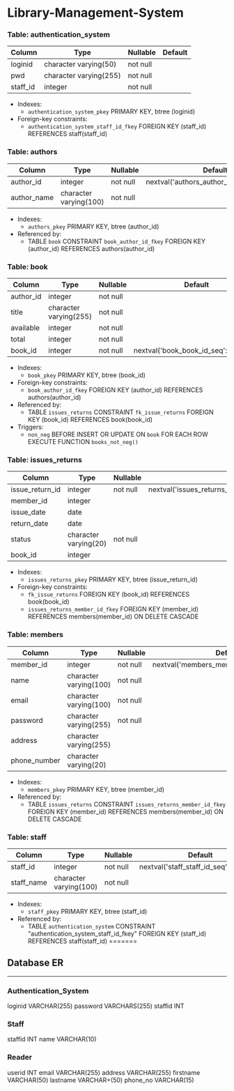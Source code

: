 # Library-Management-System


### Table: authentication_system

| Column    | Type                   | Nullable | Default |
|-----------|------------------------|----------|---------|
| loginid   | character varying(50)  | not null |         |
| pwd       | character varying(255) | not null |         |
| staff_id  | integer                | not null |         |

- Indexes:
  - `authentication_system_pkey` PRIMARY KEY, btree (loginid)
- Foreign-key constraints:
  - `authentication_system_staff_id_fkey` FOREIGN KEY (staff_id) REFERENCES staff(staff_id)

### Table: authors

| Column       | Type                   | Nullable | Default                                   |
|--------------|------------------------|----------|-------------------------------------------|
| author_id    | integer                | not null | nextval('authors_author_id_seq'::regclass)|
| author_name  | character varying(100) | not null |                                           |

- Indexes:
  - `authors_pkey` PRIMARY KEY, btree (author_id)
- Referenced by:
  - TABLE `book` CONSTRAINT `book_author_id_fkey` FOREIGN KEY (author_id) REFERENCES authors(author_id)

### Table: book

| Column     | Type                   | Nullable | Default                                 |
|------------|------------------------|----------|-----------------------------------------|
| author_id  | integer                | not null |                                         |
| title      | character varying(255) | not null |                                         |
| available  | integer                | not null |                                         |
| total      | integer                | not null |                                         |
| book_id    | integer                | not null | nextval('book_book_id_seq'::regclass)   |

- Indexes:
  - `book_pkey` PRIMARY KEY, btree (book_id)
- Foreign-key constraints:
  - `book_author_id_fkey` FOREIGN KEY (author_id) REFERENCES authors(author_id)
- Referenced by:
  - TABLE `issues_returns` CONSTRAINT `fk_issue_returns` FOREIGN KEY (book_id) REFERENCES book(book_id)
- Triggers:
  - `non_neg` BEFORE INSERT OR UPDATE ON `book` FOR EACH ROW EXECUTE FUNCTION `books_not_neg()`


### Table: issues_returns

| Column          | Type                   | Nullable | Default                                         |
|-----------------|------------------------|----------|-------------------------------------------------|
| issue_return_id | integer                | not null | nextval('issues_returns_issue_return_id_seq'::regclass) |
| member_id       | integer                |          |                                                 |
| issue_date      | date                   |          |                                                 |
| return_date     | date                   |          |                                                 |
| status          | character varying(20)  | not null |                                                 |
| book_id         | integer                |          |                                                 |

- Indexes:
  - `issues_returns_pkey` PRIMARY KEY, btree (issue_return_id)
- Foreign-key constraints:
  - `fk_issue_returns` FOREIGN KEY (book_id) REFERENCES book(book_id)
  - `issues_returns_member_id_fkey` FOREIGN KEY (member_id) REFERENCES members(member_id) ON DELETE CASCADE

### Table: members

| Column        | Type                   | Nullable | Default                                     |
|---------------|------------------------|----------|---------------------------------------------|
| member_id     | integer                | not null | nextval('members_member_id_seq'::regclass)  |
| name          | character varying(100) | not null |                                             |
| email         | character varying(100) | not null |                                             |
| password      | character varying(255) | not null |                                             |
| address       | character varying(255) |          |                                             |
| phone_number  | character varying(20)  |          |                                             |

- Indexes:
  - `members_pkey` PRIMARY KEY, btree (member_id)
- Referenced by:
  - TABLE `issues_returns` CONSTRAINT `issues_returns_member_id_fkey` FOREIGN KEY (member_id) REFERENCES members(member_id) ON DELETE CASCADE

### Table: staff

| Column       | Type                   | Nullable | Default                                    |
|--------------|------------------------|----------|--------------------------------------------|
| staff_id     | integer                | not null | nextval('staff_staff_id_seq'::regclass)    |
| staff_name   | character varying(100) | not null |                                            |

- Indexes:
  - `staff_pkey` PRIMARY KEY, btree (staff_id)
- Referenced by:
  - TABLE `authentication_system` CONSTRAINT "authentication_system_staff_id_fkey" FOREIGN KEY (staff_id) REFERENCES staff(staff_id)
=======
## Database ER 
---
### Authentication_System
loginid VARCHAR(255)
password VARCHARS(255)
staffid INT

### Staff
staffid INT
name VARCHAR(10)

### Reader
userid INT
email VARCHAR(255)
address VARCHAR(255)
firstname VARCHAR(50)
lastname VARCHAR+(50)
phone_no VARCHAR(15)

